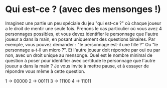 # Qui est-ce ? (avec des mensonges !)

Imaginez une partie un peu spéciale du jeu "qui est-ce ?"
où chaque joueur a le droit de mentir une seule fois.
Prenons le cas particulier où vous avez 4 personnages possibles,
et vous devez identifier le personnage que l'autre joueur a dans la main,
en posant uniquement des questions binaires.
Par exemple, vous pouvez demander : "le personnage est-il une fille ?"
Ou "le personnage a-t-il un micro ?".
Et l'autre joueur doit répondre par oui ou par non,
avec un droit unique au mensonge.
Quel est le nombre minimal de question à poser
pour identifier avec certitude le personnage que l'autre joueur a dans la main ?
Je vous invite à mettre pause, et à essayer de répondre vous même à cette question.


1 -> 00000
2 -> 00111
3 -> 11100
4 -> 11011


